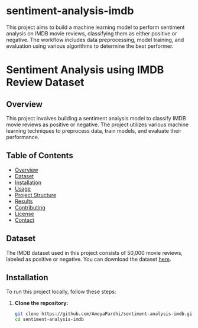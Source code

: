 # sentiment-analysis-imdb
This project aims to build a machine learning model to perform sentiment analysis on IMDB movie reviews, classifying them as either positive or negative. The workflow includes data preprocessing, model training, and evaluation using various algorithms to determine the best performer.

# Sentiment Analysis using IMDB Review Dataset

## Overview
This project involves building a sentiment analysis model to classify IMDB movie reviews as positive or negative. The project utilizes various machine learning techniques to preprocess data, train models, and evaluate their performance.

## Table of Contents
- [Overview](#overview)
- [Dataset](#dataset)
- [Installation](#installation)
- [Usage](#usage)
- [Project Structure](#project-structure)
- [Results](#results)
- [Contributing](#contributing)
- [License](#license)
- [Contact](#contact)

## Dataset
The IMDB dataset used in this project consists of 50,000 movie reviews, labeled as positive or negative. You can download the dataset [here](https://ai.stanford.edu/~amaas/data/sentiment/).

## Installation
To run this project locally, follow these steps:

1. **Clone the repository:**
   ```sh
   git clone https://github.com/AmeyaPardhi/sentiment-analysis-imdb.git
   cd sentiment-analysis-imdb
